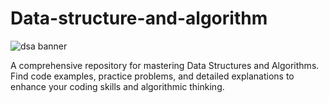 # Data-structure-and-algorithm
![dsa banner](https://github.com/Buha-hepin/Data-structure-and-algorithm/assets/157839340/d0b9c3c9-5bbf-46ad-945a-91f3d8e9c0a5)





A comprehensive repository for mastering Data Structures and Algorithms. Find code examples, practice problems, and detailed explanations to enhance your coding skills and algorithmic thinking.
